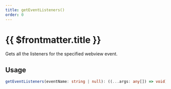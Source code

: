 ```yaml
---
title: getEventListeners()
order: 0
---
```


# {{ $frontmatter.title }}

Gets all the listeners for the specified webview event.

## Usage

```ts
getEventListeners(eventName: string | null): ((...args: any[]) => void)[];
```
